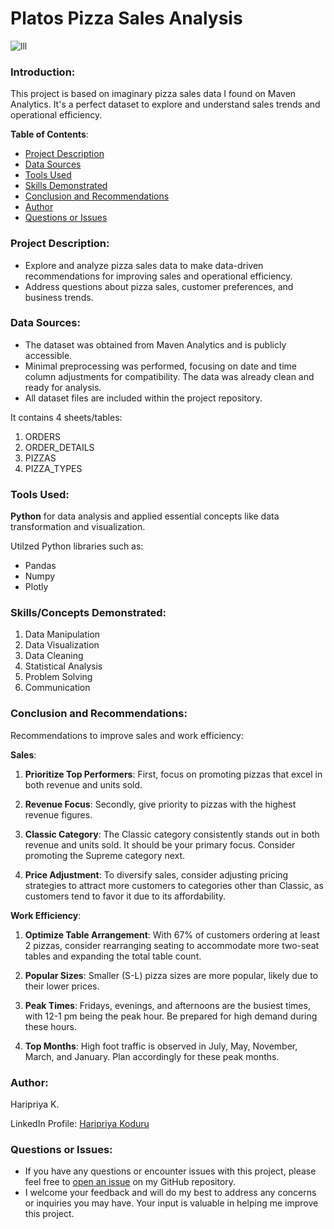 # Platos Pizza Sales Analysis
![lll](https://github.com/haripriyakoduru/Platos_Pizza/assets/131605099/b6c8201f-349d-4a52-bf77-d96da175754e)

### Introduction:

This project is based on imaginary pizza sales data I found on Maven Analytics. It's a perfect dataset to explore and understand sales trends and operational efficiency.

**Table of Contents**:
   - [Project Description](#project-description)
   - [Data Sources](#data-sources)
   - [Tools Used](#tools-used)
   - [Skills Demonstrated](#skills/concepts-demonstrated)
- [Conclusion and Recommendations](#conclusion)
- [Author](#author)
- [Questions or Issues](#questions-or-issues)

### Project Description:
- Explore and analyze pizza sales data to make data-driven recommendations for improving sales and operational efficiency.
- Address questions about pizza sales, customer preferences, and business trends.

### Data Sources:
- The dataset was obtained from Maven Analytics and is publicly accessible.
- Minimal preprocessing was performed, focusing on date and time column adjustments for compatibility. The data was already clean and ready for analysis.
- All dataset files are included within the project repository.

It contains 4 sheets/tables:
1. ORDERS
2. ORDER_DETAILS
3. PIZZAS
4. PIZZA_TYPES

### Tools Used:
**Python** for data analysis and applied essential concepts like data transformation and visualization.

Utilzed Python libraries such as:
- Pandas
- Numpy
- Plotly

### Skills/Concepts Demonstrated:
1. Data Manipulation
2. Data Visualization
3. Data Cleaning
4. Statistical Analysis
5. Problem Solving
6. Communication

### Conclusion and Recommendations:
Recommendations to improve sales and work efficiency:

**Sales**:

1. **Prioritize Top Performers**: First, focus on promoting pizzas that excel in both revenue and units sold.

2. **Revenue Focus**: Secondly, give priority to pizzas with the highest revenue figures.

3. **Classic Category**: The Classic category consistently stands out in both revenue and units sold. It should be your primary focus. Consider promoting the Supreme category next.

4. **Price Adjustment**: To diversify sales, consider adjusting pricing strategies to attract more customers to categories other than Classic, as customers tend to favor it due to its affordability.

**Work Efficiency**:

1. **Optimize Table Arrangement**: With 67% of customers ordering at least 2 pizzas, consider rearranging seating to accommodate more two-seat tables and expanding the total table count.

2. **Popular Sizes**: Smaller (S-L) pizza sizes are more popular, likely due to their lower prices.

3. **Peak Times**: Fridays, evenings, and afternoons are the busiest times, with 12-1 pm being the peak hour. Be prepared for high demand during these hours.

4. **Top Months**: High foot traffic is observed in July, May, November, March, and January. Plan accordingly for these peak months.


### Author:
Haripriya K.

LinkedIn Profile: [Haripriya Koduru](https://www.linkedin.com/in/haripriyakoduru/)

### Questions or Issues:
- If you have any questions or encounter issues with this project, please feel free to [open an issue](https://github.com/haripriyakoduru/Platos_Pizza/issues) on my GitHub repository.
- I welcome your feedback and will do my best to address any concerns or inquiries you may have. Your input is valuable in helping me improve this project.

